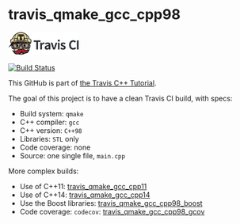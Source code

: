 # travis_qmake_gcc_cpp98

[![Travis CI logo](TravisCI.png)](https://travis-ci.org)

[![Build Status](https://travis-ci.org/richelbilderbeek/travis_qmake_gcc_cpp98.svg?branch=master)](https://travis-ci.org/richelbilderbeek/travis_qmake_gcc_cpp98)

This GitHub is part of [the Travis C++ Tutorial](https://github.com/richelbilderbeek/travis_cpp_tutorial).

The goal of this project is to have a clean Travis CI build, with specs:
 * Build system: `qmake`
 * C++ compiler: `gcc`
 * C++ version: `C++98`
 * Libraries: `STL` only
 * Code coverage: none
 * Source: one single file, `main.cpp`

More complex builds:
 * Use of C++11: [travis_qmake_gcc_cpp11](https://www.github.com/richelbilderbeek/travis_qmake_gcc_cpp11)
 * Use of C++14: [travis_qmake_gcc_cpp14](https://www.github.com/richelbilderbeek/travis_qmake_gcc_cpp14)
 * Use the Boost libraries: [travis_qmake_gcc_cpp98_boost](https://www.github.com/richelbilderbeek/travis_qmake_gcc_cpp98_boost)
 * Code coverage: `codecov`: [travis_qmake_gcc_cpp98_gcov](https://www.github.com/richelbilderbeek/travis_qmake_gcc_cpp98_gcov)
